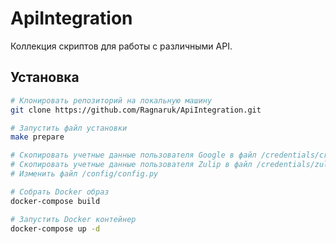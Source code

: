 # ApiIntegration

Коллекция скриптов для работы с различными API.

## Установка
```bash
# Клонировать репозиторий на локальную машину
git clone https://github.com/Ragnaruk/ApiIntegration.git

# Запустить файл установки
make prepare

# Скопировать учетные данные пользователя Google в файл /credentials/credentials.json
# Скопировать учетные данные пользователя Zulip в файл /credentials/zuliprc.txt
# Изменить файл /config/config.py

# Собрать Docker образ
docker-compose build

# Запустить Docker контейнер
docker-compose up -d
```